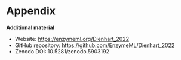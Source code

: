 # Appendix

__Additional material__  
* Website: https://enzymeml.org/Dienhart_2022  
* GitHub repository: https://github.com/EnzymeML/Dienhart_2022  
* Zenodo DOI: 10.5281/zenodo.5903192